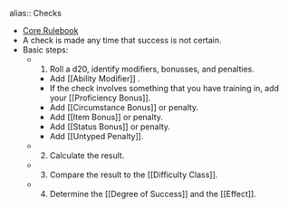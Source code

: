 alias:: Checks

- [Core Rulebook](https://2e.aonprd.com/Rules.aspx?ID=314)
- A check is made any time that success is not certain.
- Basic steps:
	- 1) Roll a d20, identify modifiers, bonusses, and penalties.
		- Add [[Ability Modifier]] .
		- If the check involves something that you have training in, add your [[Proficiency Bonus]].
		- Add [[Circumstance Bonus]] or penalty.
		- Add [[Item Bonus]] or penalty.
		- Add [[Status Bonus]] or penalty.
		- Add [[Untyped Penalty]].
	- 2) Calculate the result.
	- 3) Compare the result to the [[Difficulty Class]].
	- 4) Determine the [[Degree of Success]] and the [[Effect]].